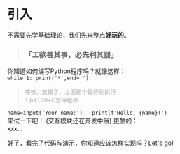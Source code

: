 # 引入
不需要先学基础理论，我们先来整点**好玩的**。
>### 「工欲善其事，必先利其器」  
你知道如何编写Python程序吗？就像这样：  
`while 1: print('*',end='')`  
<style>
    .Alpha {opacity:0.5}
</style>
><font size=2 class='Alpha'>咳咳，放错了，上面那个最好别执行</font>  
><font size=2 class='Alpha'>Tips:Ctrl+C暂停程序</font>  

`name=input('Your name:')  
print(f'Hello, {name}!')`  
来试一下吧！
(交互模块还在开发中哦)
更酷的：  
xxx...

好了，看完了代码与演示，你知道应该怎样实现吗？Let's go!